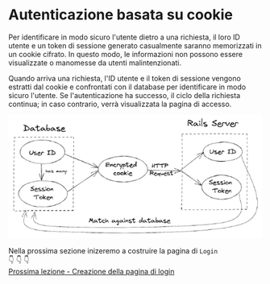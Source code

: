 
# Autenticazione basata su cookie
Per identificare in modo sicuro l'utente dietro a una richiesta, il loro ID utente e un token di sessione generato casualmente saranno memorizzati in un cookie cifrato. In questo modo, le informazioni non possono essere visualizzate o manomesse da utenti malintenzionati.

Quando arriva una richiesta, l'ID utente e il token di sessione vengono estratti dal cookie e confrontati con il database per identificare in modo sicuro l'utente. Se l'autenticazione ha successo, il ciclo della richiesta continua; in caso contrario, verrà visualizzata la pagina di accesso.

![Autenticazione basata sui cookie - Shopping Gioioso](/documentation/chapter4/images/cookie_based_authentication.png "Il flusso per memorizzare e convalidare in modo sicuro le informazioni in un cookie per autenticare una richiesta")


Nella prossima sezione inizeremo a costruire la pagina di `Login`
<br>
 👇 👇 👇
<br>
[Prossima lezione - Creazione della pagina di login](/documentation/chapter4/2_logging_in.md)

